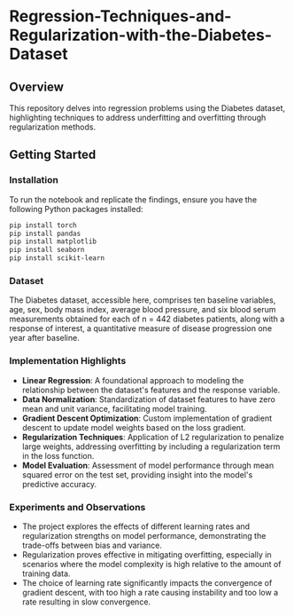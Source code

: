 # Regression-Techniques-and-Regularization-with-the-Diabetes-Dataset

## Overview
This repository delves into regression problems using the Diabetes dataset, highlighting techniques to address underfitting and overfitting through regularization methods. 

## Getting Started
### Installation
To run the notebook and replicate the findings, ensure you have the following Python packages installed:
```bash
pip install torch 
pip install pandas 
pip install matplotlib 
pip install seaborn 
pip install scikit-learn
```

### Dataset
The Diabetes dataset, accessible here, comprises ten baseline variables, age, sex, body mass index, average blood pressure, and six blood serum measurements obtained for each of n = 442 diabetes patients, along with a response of interest, a quantitative measure of disease progression one year after baseline.


### Implementation Highlights
- **Linear Regression**: A foundational approach to modeling the relationship between the dataset's features and the response variable.
- **Data Normalization**: Standardization of dataset features to have zero mean and unit variance, facilitating model training.
- **Gradient Descent Optimization**: Custom implementation of gradient descent to update model weights based on the loss gradient.
- **Regularization Techniques**: Application of L2 regularization to penalize large weights, addressing overfitting by including a regularization term in the loss function.
- **Model Evaluation**: Assessment of model performance through mean squared error on the test set, providing insight into the model's predictive accuracy.

### Experiments and Observations
- The project explores the effects of different learning rates and regularization strengths on model performance, demonstrating the trade-offs between bias and variance.
- Regularization proves effective in mitigating overfitting, especially in scenarios where the model complexity is high relative to the amount of training data.
- The choice of learning rate significantly impacts the convergence of gradient descent, with too high a rate causing instability and too low a rate resulting in slow convergence.
